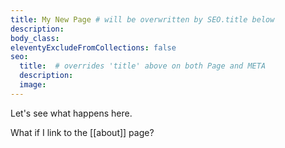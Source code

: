 ```yaml
---
title: My New Page # will be overwritten by SEO.title below
description:
body_class:
eleventyExcludeFromCollections: false
seo:
  title:  # overrides 'title' above on both Page and META
  description:
  image:
---
```

Let's see what happens here.

What if I link to the [[about]] page?